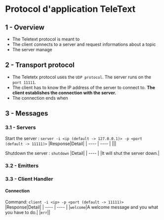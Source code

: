 # Protocol d'application TeleText

## 1 - Overview
- The Teletext protocol is meant to  
- The client connects to a server and request informations about a topic   
- The server manage 

## 2 - Transport protocol
- The Teletetx protocol uses the `UDP protocol`. The server runs on the `port 11111`.  
- The client has to know the IP address of the server to connect to. **The client establishes the connection with the server.**   
- The connection ends when 

## 3 - Messages



### 3.1 - Servers

Start the server : `server -i <ip (default -> 127.0.0.1)> -p <port (default -> 11111)>`
|Response|Detail|
| ---- | ---- |
|||

Shutdown the server : `shutdown`
|Detail|
| ---- |
|It will shut the server down.|

### 3.2 - Emitters

### 3.3 - Client Handler
#### Connection
Command: `client -i <ip> -p <port (default -> 11111)>`
|Response|Detail|
| ---- | ---- |
|`welcome`|A welcome message and you what you have to do.|
|`err`||
